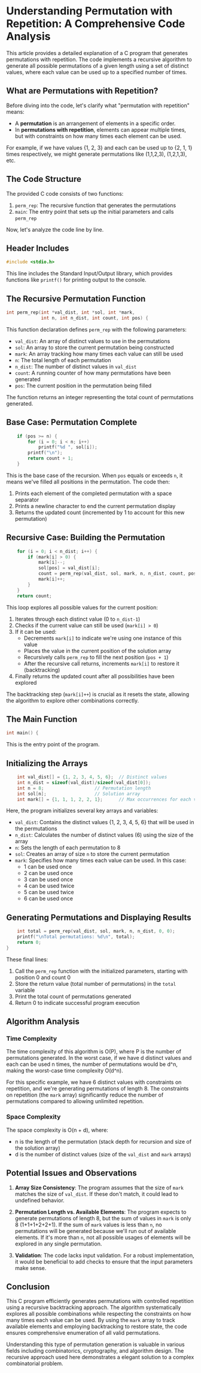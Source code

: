 # Understanding Permutation with Repetition: A Comprehensive Code Analysis

This article provides a detailed explanation of a C program that generates permutations with repetition. The code implements a recursive algorithm to generate all possible permutations of a given length using a set of distinct values, where each value can be used up to a specified number of times.

## What are Permutations with Repetition?

Before diving into the code, let's clarify what "permutation with repetition" means:

- A **permutation** is an arrangement of elements in a specific order.
- In **permutations with repetition**, elements can appear multiple times, but with constraints on how many times each element can be used.

For example, if we have values {1, 2, 3} and each can be used up to {2, 1, 1} times respectively, we might generate permutations like (1,1,2,3), (1,2,1,3), etc.

## The Code Structure

The provided C code consists of two functions:
1. `perm_rep`: The recursive function that generates the permutations
2. `main`: The entry point that sets up the initial parameters and calls `perm_rep`

Now, let's analyze the code line by line.

## Header Includes

```c
#include <stdio.h>
```

This line includes the Standard Input/Output library, which provides functions like `printf()` for printing output to the console.

## The Recursive Permutation Function

```c
int perm_rep(int *val_dist, int *sol, int *mark,
             int n, int n_dist, int count, int pos) {
```

This function declaration defines `perm_rep` with the following parameters:
- `val_dist`: An array of distinct values to use in the permutations
- `sol`: An array to store the current permutation being constructed
- `mark`: An array tracking how many times each value can still be used
- `n`: The total length of each permutation
- `n_dist`: The number of distinct values in `val_dist`
- `count`: A running counter of how many permutations have been generated
- `pos`: The current position in the permutation being filled

The function returns an integer representing the total count of permutations generated.

## Base Case: Permutation Complete

```c
    if (pos >= n) {
        for (i = 0; i < n; i++)
            printf("%d ", sol[i]);
        printf("\n");
        return count + 1;
    }
```

This is the base case of the recursion. When `pos` equals or exceeds `n`, it means we've filled all positions in the permutation. The code then:
1. Prints each element of the completed permutation with a space separator
2. Prints a newline character to end the current permutation display
3. Returns the updated count (incremented by 1 to account for this new permutation)

## Recursive Case: Building the Permutation

```c
    for (i = 0; i < n_dist; i++) {
        if (mark[i] > 0) {
            mark[i]--;
            sol[pos] = val_dist[i];
            count = perm_rep(val_dist, sol, mark, n, n_dist, count, pos + 1);
            mark[i]++;
        }
    }
    return count;
```

This loop explores all possible values for the current position:
1. Iterates through each distinct value (0 to `n_dist-1`)
2. Checks if the current value can still be used (`mark[i] > 0`)
3. If it can be used:
   - Decrements `mark[i]` to indicate we're using one instance of this value
   - Places the value in the current position of the solution array
   - Recursively calls `perm_rep` to fill the next position (`pos + 1`)
   - After the recursive call returns, increments `mark[i]` to restore it (backtracking)
4. Finally returns the updated count after all possibilities have been explored

The backtracking step (`mark[i]++`) is crucial as it resets the state, allowing the algorithm to explore other combinations correctly.

## The Main Function

```c
int main() {
```

This is the entry point of the program.

## Initializing the Arrays

```c
    int val_dist[] = {1, 2, 3, 4, 5, 6};  // Distinct values
    int n_dist = sizeof(val_dist)/sizeof(val_dist[0]);
    int n = 8;                   // Permutation length
    int sol[n];                  // Solution array
    int mark[] = {1, 1, 1, 2, 2, 1};      // Max occurrences for each value
```

Here, the program initializes several key arrays and variables:
- `val_dist`: Contains the distinct values {1, 2, 3, 4, 5, 6} that will be used in the permutations
- `n_dist`: Calculates the number of distinct values (6) using the size of the array
- `n`: Sets the length of each permutation to 8
- `sol`: Creates an array of size `n` to store the current permutation
- `mark`: Specifies how many times each value can be used. In this case:
  - 1 can be used once
  - 2 can be used once
  - 3 can be used once
  - 4 can be used twice
  - 5 can be used twice
  - 6 can be used once

## Generating Permutations and Displaying Results

```c
    int total = perm_rep(val_dist, sol, mark, n, n_dist, 0, 0);
    printf("\nTotal permutations: %d\n", total);
    return 0;
}
```

These final lines:
1. Call the `perm_rep` function with the initialized parameters, starting with position 0 and count 0
2. Store the return value (total number of permutations) in the `total` variable
3. Print the total count of permutations generated
4. Return 0 to indicate successful program execution

## Algorithm Analysis

### Time Complexity

The time complexity of this algorithm is O(P), where P is the number of permutations generated. In the worst case, if we have d distinct values and each can be used n times, the number of permutations would be d^n, making the worst-case time complexity O(d^n).

For this specific example, we have 6 distinct values with constraints on repetition, and we're generating permutations of length 8. The constraints on repetition (the `mark` array) significantly reduce the number of permutations compared to allowing unlimited repetition.

### Space Complexity

The space complexity is O(n + d), where:
- n is the length of the permutation (stack depth for recursion and size of the solution array)
- d is the number of distinct values (size of the `val_dist` and `mark` arrays)

## Potential Issues and Observations

1. **Array Size Consistency**: The program assumes that the size of `mark` matches the size of `val_dist`. If these don't match, it could lead to undefined behavior.

2. **Permutation Length vs. Available Elements**: The program expects to generate permutations of length 8, but the sum of values in `mark` is only 8 (1+1+1+2+2+1). If the sum of `mark` values is less than `n`, no permutations will be generated because we'll run out of available elements. If it's more than `n`, not all possible usages of elements will be explored in any single permutation.

3. **Validation**: The code lacks input validation. For a robust implementation, it would be beneficial to add checks to ensure that the input parameters make sense.

## Conclusion

This C program efficiently generates permutations with controlled repetition using a recursive backtracking approach. The algorithm systematically explores all possible combinations while respecting the constraints on how many times each value can be used. By using the `mark` array to track available elements and employing backtracking to restore state, the code ensures comprehensive enumeration of all valid permutations.

Understanding this type of permutation generation is valuable in various fields including combinatorics, cryptography, and algorithm design. The recursive approach used here demonstrates a elegant solution to a complex combinatorial problem.